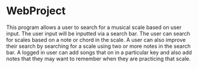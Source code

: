 # WebProject
This program allows a user to search for a musical scale based on user input. The user input will be inputted via a search bar. The user can search for scales based on a note or chord in the scale. A user can also improve their search by searching for a scale using two or more notes in the search bar. A logged in user can add songs that on in a particular key and also add notes that they may want to remember when they are practicing that scale.